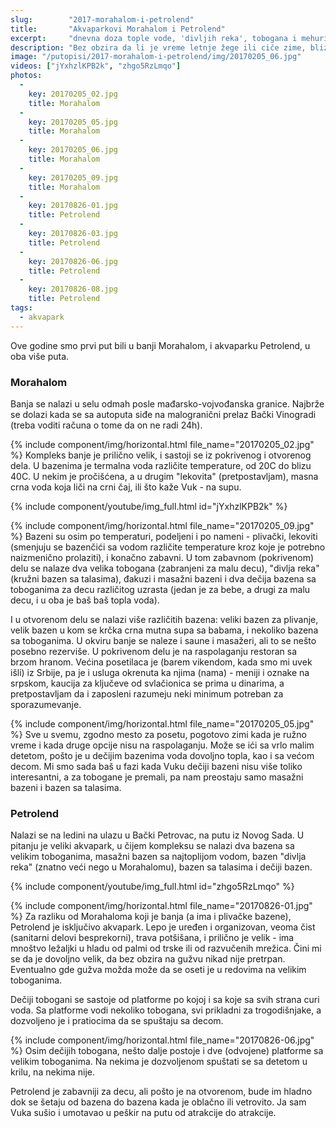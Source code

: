 ```yaml
---
slug:        "2017-morahalom-i-petrolend"
title:       "Akvaparkovi Morahalom i Petrolend"
excerpt:     "dnevna doza tople vode, 'divljih reka', tobogana i mehurića koji masiraju"
description: "Bez obzira da li je vreme letnje žege ili ciče zime, blizu Novog Sada postoji par mesta gde je moguće zabaviti se i provesti dan brčkajući se u toploj vodi."
image: "/putopisi/2017-morahalom-i-petrolend/img/20170205_06.jpg"
videos: ["jYxhzlKPB2k", "zhgo5RzLmqo"]
photos:
  -
    key: 20170205_02.jpg
    title: Morahalom
  -
    key: 20170205_05.jpg
    title: Morahalom
  -
    key: 20170205_06.jpg
    title: Morahalom
  -
    key: 20170205_09.jpg
    title: Morahalom
  -
    key: 20170826-01.jpg
    title: Petrolend
  -
    key: 20170826-03.jpg
    title: Petrolend
  -
    key: 20170826-06.jpg
    title: Petrolend
  -
    key: 20170826-08.jpg
    title: Petrolend
tags:
  - akvapark
---
```


Ove godine smo prvi put bili u banji Morahalom, i akvaparku Petrolend, u oba više puta.

### Morahalom

Banja se nalazi u selu odmah posle mađarsko-vojvođanska granice. Najbrže se dolazi kada se sa autoputa siđe
na malogranični prelaz Bački Vinogradi (treba voditi računa o tome da on ne radi 24h).

{% include component/img/horizontal.html file_name="20170205_02.jpg" %}
Kompleks banje je prilično velik, i sastoji se iz pokrivenog i otvorenog dela. U bazenima je termalna voda
različite temperature, od 20C do blizu 40C. U nekim je pročišćena, a u drugim "lekovita" (pretpostavljam),
masna crna voda koja liči na crni čaj, ili što kaže Vuk - na supu.

{% include component/youtube/img_full.html id="jYxhzlKPB2k" %}

{% include component/img/horizontal.html file_name="20170205_09.jpg" %}
Bazeni su osim po temperaturi, podeljeni i po nameni - plivački, lekoviti (smenjuju se bazenčići sa vodom
različite temperature kroz koje je potrebno naizmenično prolaziti), i konačno zabavni. U tom zabavnom (pokrivenom)
delu se nalaze dva velika tobogana (zabranjeni za malu decu), "divlja reka" (kružni bazen sa talasima), đakuzi
i masažni bazeni i dva dečija bazena sa toboganima za decu različitog uzrasta (jedan je za bebe, a drugi za malu
decu, i u oba je baš baš topla voda).

I u otvorenom delu se nalazi više različitih bazena: veliki bazen za plivanje, velik bazen u kom se krčka crna
mutna supa sa babama, i nekoliko bazena sa toboganima. U okviru banje se naleze i saune i masažeri, ali to se 
nešto posebno rezerviše. U pokrivenom delu je na raspolaganju restoran sa brzom hranom. Većina posetilaca je
(barem vikendom, kada smo mi uvek išli) iz Srbije, pa je i usluga okrenuta ka njima (nama) - meniji i oznake
na srpskom, kaucija za ključeve od svlačionica se prima u dinarima, a pretpostavljam da i zaposleni razumeju
neki minimum potreban za sporazumevanje.

{% include component/img/horizontal.html file_name="20170205_05.jpg" %}
Sve u svemu, zgodno mesto za posetu, pogotovo zimi kada je ružno vreme i kada druge opcije nisu na raspolaganju.
Može se ići sa vrlo malim detetom, pošto je u dečijim bazenima voda dovoljno topla, kao i sa većom decom. Mi smo sada
baš u fazi kada Vuku dečiji bazeni nisu više toliko interesantni, a za tobogane je premali, pa nam preostaju samo
masažni bazeni i bazen sa talasima.

### Petrolend

Nalazi se na ledini na ulazu u Bački Petrovac, na putu iz Novog Sada. U pitanju je veliki akvapark,
u čijem kompleksu se nalazi dva bazena sa velikim toboganima, masažni bazen sa najtoplijom vodom,
bazen "divlja reka" (znatno veći nego u Morahalomu), bazen sa talasima i dečiji bazen.

{% include component/youtube/img_full.html id="zhgo5RzLmqo" %}

{% include component/img/horizontal.html file_name="20170826-01.jpg" %}
Za razliku od Morahaloma koji je banja (a ima i plivačke bazene), Petrolend je isključivo akvapark. Lepo je
uređen i organizovan, veoma čist (sanitarni delovi besprekorni), trava potšišana, i prilično je velik -
ima mnoštvo ležaljki u hladu od palmi od trske ili od razvučenih mrežica. Čini mi se da je dovoljno velik, da
bez obzira na gužvu nikad nije pretrpan. Eventualno gde gužva možda može da se oseti je u redovima na velikim
toboganima.

Dečiji tobogani se sastoje od platforme po kojoj i sa koje sa svih strana curi voda. Sa platforme vodi nekoliko
tobogana, svi prikladni za trogodišnjake, a dozvoljeno je i pratiocima da se spuštaju sa decom.

{% include component/img/horizontal.html file_name="20170826-06.jpg" %}
Osim dečijih tobogana, nešto dalje postoje i dve (odvojene) platforme sa velikim toboganima. Na nekima je
dozvoljenom spuštati se sa detetom u krilu, na nekima nije.

Petrolend je zabavniji za decu, ali pošto je na otvorenom, bude im hladno dok se šetaju od bazena do bazena kada je
oblačno ili vetrovito. Ja sam Vuka sušio i umotavao u peškir na putu od atrakcije do atrakcije.